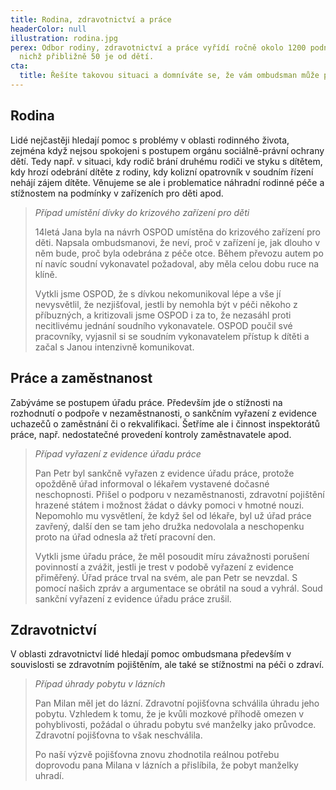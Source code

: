 ```yaml
---
title: Rodina, zdravotnictví a práce
headerColor: null
illustration: rodina.jpg
perex: Odbor rodiny, zdravotnictví a práce vyřídí ročně okolo 1200 podnětů, z
  nichž přibližně 50 je od dětí.
cta:
  title: Řešíte takovou situaci a domníváte se, že vám ombudsman může pomoct?
---
```


## Rodina

Lidé nejčastěji hledají pomoc s problémy v oblasti rodinného života, zejména když nejsou spokojeni s postupem orgánu sociálně-právní ochrany dětí. Tedy např. v situaci, kdy rodič brání druhému rodiči ve styku s dítětem, kdy hrozí odebrání dítěte z rodiny, kdy kolizní opatrovník v soudním řízení nehájí zájem dítěte. Věnujeme se ale i problematice náhradní rodinné péče a stížnostem na podmínky v zařízeních pro děti apod.

> _Případ umístění dívky do krizového zařízení pro děti_
>
> 14letá Jana byla na návrh OSPOD umístěna do krizového zařízení pro děti. Napsala ombudsmanovi, že neví, proč v zařízení je, jak dlouho v něm bude, proč byla odebrána z péče otce. Během převozu autem po ní navíc soudní vykonavatel požadoval, aby měla celou dobu ruce na klíně.
>
> Vytkli jsme OSPOD, že s dívkou nekomunikoval lépe a vše jí nevysvětlil, že nezjišťoval, jestli by nemohla být v péči někoho z příbuzných, a kritizovali jsme OSPOD i za to, že nezasáhl proti necitlivému jednání soudního vykonavatele. OSPOD poučil své pracovníky, vyjasnil si se soudním vykonavatelem přístup k dítěti a začal s Janou intenzivně komunikovat.

## Práce a zaměstnanost

Zabýváme se postupem úřadu práce. Především jde o stížnosti na rozhodnutí o podpoře v nezaměstnanosti, o sankčním vyřazení z evidence uchazečů o zaměstnání či o rekvalifikaci. Šetříme ale i činnost inspektorátů práce, např. nedostatečné provedení kontroly zaměstnavatele apod.

> _Případ vyřazení z evidence úřadu práce_
>
> Pan Petr byl sankčně vyřazen z evidence úřadu práce, protože opožděně úřad informoval o lékařem vystavené dočasné neschopnosti. Přišel o podporu v nezaměstnanosti, zdravotní pojištění hrazené státem i možnost žádat o dávky pomoci v hmotné nouzi. Nepomohlo mu vysvětlení, že když šel od lékaře, byl už úřad práce zavřený, další den se tam jeho družka nedovolala a neschopenku proto na úřad odnesla až třetí pracovní den.
>
> Vytkli jsme úřadu práce, že měl posoudit míru závažnosti porušení povinností a zvážit, jestli je trest v podobě vyřazení z evidence přiměřený. Úřad práce trval na svém, ale pan Petr se nevzdal. S pomocí našich zpráv a argumentace se obrátil na soud a vyhrál. Soud sankční vyřazení z evidence úřadu práce zrušil.

## Zdravotnictví

V oblasti zdravotnictví lidé hledají pomoc ombudsmana především v souvislosti se zdravotním pojištěním, ale také se stížnostmi na péči o zdraví.

> _Případ úhrady pobytu v lázních_
>
> Pan Milan měl jet do lázní. Zdravotní pojišťovna schválila úhradu jeho pobytu. Vzhledem k tomu, že je kvůli mozkové příhodě omezen v pohyblivosti, požádal o úhradu pobytu své manželky jako průvodce. Zdravotní pojišťovna to však neschválila.
>
> Po naší výzvě pojišťovna znovu zhodnotila reálnou potřebu doprovodu pana Milana v lázních a přislíbila, že pobyt manželky uhradí.
